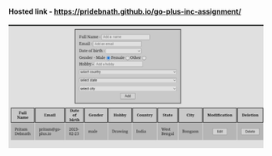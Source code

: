 #### Hosted link - https://pridebnath.github.io/go-plus-inc-assignment/
   <a href="https://pridebnath.github.io/go-plus-inc-assignment/"><img src="images/goplus-assignment.jpg" />
    </a>

